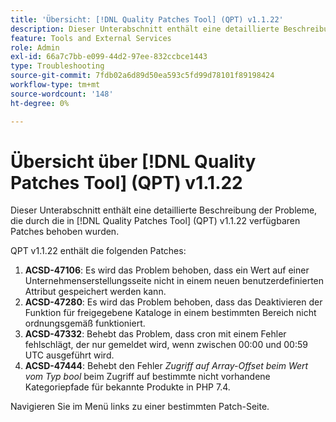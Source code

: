 ```yaml
---
title: 'Übersicht: [!DNL Quality Patches Tool] (QPT) v1.1.22'
description: Dieser Unterabschnitt enthält eine detaillierte Beschreibung der Probleme, die durch die in Version 1.1.22  [!DNL Quality Patches Tool]  Patches behoben wurden.
feature: Tools and External Services
role: Admin
exl-id: 66a7c7bb-e099-44d2-97ee-832ccbce1443
type: Troubleshooting
source-git-commit: 7fdb02a6d89d50ea593c5fd99d78101f89198424
workflow-type: tm+mt
source-wordcount: '148'
ht-degree: 0%

---
```


# Übersicht über [!DNL Quality Patches Tool] (QPT) v1.1.22

Dieser Unterabschnitt enthält eine detaillierte Beschreibung der Probleme, die durch die in [!DNL Quality Patches Tool] (QPT) v1.1.22 verfügbaren Patches behoben wurden.

QPT v1.1.22 enthält die folgenden Patches:

1. **ACSD-47106**: Es wird das Problem behoben, dass ein Wert auf einer Unternehmenserstellungsseite nicht in einem neuen benutzerdefinierten Attribut gespeichert werden kann.
1. **ACSD-47280**: Es wird das Problem behoben, dass das Deaktivieren der Funktion für freigegebene Kataloge in einem bestimmten Bereich nicht ordnungsgemäß funktioniert.
1. **ACSD-47332**: Behebt das Problem, dass cron mit einem Fehler fehlschlägt, der nur gemeldet wird, wenn zwischen 00:00 und 00:59 UTC ausgeführt wird.
1. **ACSD-47444**: Behebt den Fehler _Zugriff auf Array-Offset beim Wert vom Typ bool_ beim Zugriff auf bestimmte nicht vorhandene Kategoriepfade für bekannte Produkte in PHP 7.4.

Navigieren Sie im Menü links zu einer bestimmten Patch-Seite.
